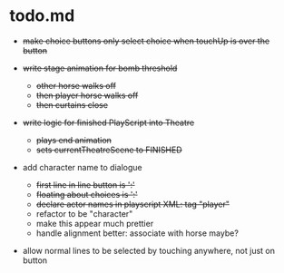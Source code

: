 # todo.md

  + ~~make choice buttons only select choice when touchUp is over the button~~
  
  + ~~write stage animation for bomb threshold~~
      - ~~other horse walks off~~
      - ~~then player horse walks off~~
      - ~~then curtains close~~
      
  + ~~write logic for finished PlayScript into Theatre~~
      - ~~plays end animation~~
      - ~~sets currentTheatreScene to FINISHED~~

  + add character name to dialogue
      - ~~first line in line button is '<actor>:'~~
      - ~~floating about choices is '<actor>:'~~
      - ~~declare actor names in playscript XML: tag "player"~~
      - refactor to be "character"
      - make this appear much prettier
      - handle alignment better: associate with horse maybe?
      
  + allow normal lines to be selected by touching anywhere, not just on
    button
    